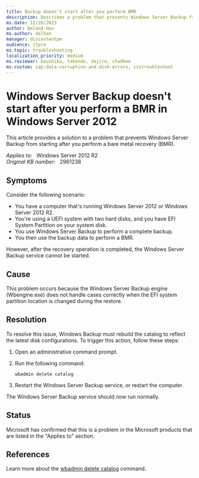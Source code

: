 ```yaml
---
title: Backup doesn't start after you perform BMR
description: Describes a problem that prevents Windows Server Backup from starting after you perform a bare metal recovery. Occurs on a computer that's running Windows Server 2012. Provides a workaround.
ms.date: 12/26/2023
author: Deland-Han
ms.author: delhan
manager: dcscontentpm
audience: itpro
ms.topic: troubleshooting
localization_priority: medium
ms.reviewer: kaushika, takondo, dajiro, chadbee
ms.custom: sap:data-corruption-and-disk-errors, csstroubleshoot
---
```

# Windows Server Backup doesn't start after you perform a BMR in Windows Server 2012

This article provides a solution to a problem that prevents Windows Server Backup from starting after you perform a bare metal recovery (BMR).

_Applies to:_ &nbsp; Windows Server 2012 R2  
_Original KB number:_ &nbsp; 2961238

## Symptoms

Consider the following scenario:

- You have a computer that's running Windows Server 2012 or Windows Server 2012 R2.
- You're using a UEFI system with two hard disks, and you have EFI System Partition on your system disk.
- You use Windows Server Backup to perform a complete backup.
- You then use the backup data to perform a BMR.

However, after the recovery operation is completed, the Windows Server Backup service cannot be started.

## Cause

This problem occurs because the Windows Server Backup engine (Wbengine.exe) does not handle cases correctly when the EFI system partition location is changed during the restore.

## Resolution

To resolve this issue, Windows Backup must rebuild the catalog to reflect the latest disk configurations. To trigger this action, follow these steps:

1. Open an administrative command prompt.
2. Run the following command:

    ```console
    wbadmin delete catalog
    ```

3. Restart the Windows Server Backup service, or restart the computer.

The Windows Server Backup service should now run normally.

## Status

Microsoft has confirmed that this is a problem in the Microsoft products that are listed in the "Applies to" section.

## References

Learn more about the [wbadmin delete catalog](/previous-versions/windows/it-pro/windows-server-2012-R2-and-2012/cc742154(v=ws.11)) command.
